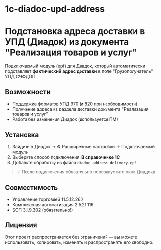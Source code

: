 # 1c-diadoc-upd-address
# Подстановка адреса доставки в УПД (Диадок) из документа "Реализация товаров и услуг"

Подключаемый модуль (epf) для Диадок, который автоматически подставляет **фактический адрес доставки** в поле "Грузополучатель" УПД СЧФДОП.

## Возможности
- Поддержка форматов УПД 970 (и 820 при необходимости)
- Получение адреса из раздела доставки документа "Реализация товаров и услуг"
- Работа без изменения Диадок (используется ПМ)

## Установка
1. Зайдите в Диадок → ⚙️ Расширенные настройки → Подключаемый модуль
2. Выберите способ подключения: **В справочнике 1С**
3. Добавьте обработку из файла `diadoc_address_delivery.epf`

> 💡 После подключения обязательно перезапустите окно Диадока.

## Совместимость
- Управление торговлей 11.5.12.260
- Комплексная автоматизация 2.5.21.116
- БСП 3.1.9.302 (обязательно!)

## Лицензия
Этот проект распространяется без ограничений — вы можете использовать, копировать, изменять и распространять его свободно.

